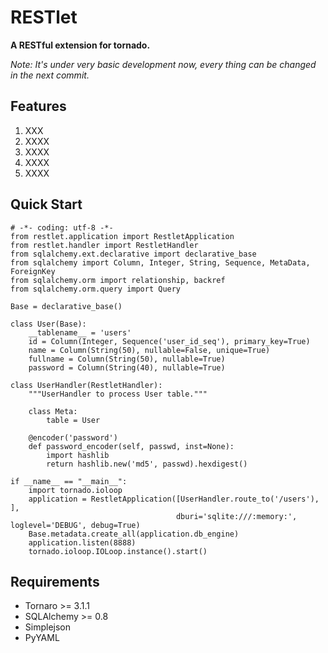 RESTlet
======================

**A RESTful extension for tornado.**

*Note: It's under very basic development now, every thing can be changed in the next commit.*

Features
----------------------
1. XXX
1. XXXX
1. XXXX
1. XXXX
1. XXXX

Quick Start
----------------------

	# -*- coding: utf-8 -*-
	from restlet.application import RestletApplication
	from restlet.handler import RestletHandler
	from sqlalchemy.ext.declarative import declarative_base
	from sqlalchemy import Column, Integer, String, Sequence, MetaData, ForeignKey
	from sqlalchemy.orm import relationship, backref
	from sqlalchemy.orm.query import Query

	Base = declarative_base()

	class User(Base):
	    __tablename__ = 'users'
	    id = Column(Integer, Sequence('user_id_seq'), primary_key=True)
	    name = Column(String(50), nullable=False, unique=True)
	    fullname = Column(String(50), nullable=True)
	    password = Column(String(40), nullable=True)
	
	class UserHandler(RestletHandler):
	    """UserHandler to process User table."""
	
	    class Meta:
	        table = User
	
	    @encoder('password')
	    def password_encoder(self, passwd, inst=None):
	        import hashlib
	        return hashlib.new('md5', passwd).hexdigest()

	if __name__ == "__main__":
	    import tornado.ioloop
	    application = RestletApplication([UserHandler.route_to('/users'), ],
	                                     dburi='sqlite:///:memory:', loglevel='DEBUG', debug=True)
	    Base.metadata.create_all(application.db_engine)
	    application.listen(8888)
	    tornado.ioloop.IOLoop.instance().start()


Requirements
----------------------

- Tornaro >= 3.1.1
- SQLAlchemy >= 0.8
- Simplejson
- PyYAML
